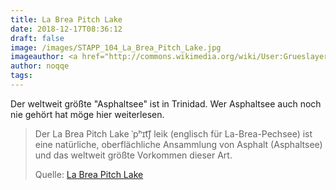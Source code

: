 ```yaml
---
title: La Brea Pitch Lake
date: 2018-12-17T08:36:12
draft: false
image: /images/STAPP_104_La_Brea_Pitch_Lake.jpg
imageauthor: <a href="http://commons.wikimedia.org/wiki/User:Grueslayer" title="User:Grueslayer">Grueslayer</a>
author: noqqe
tags:
---
```


Der weltweit größte "Asphaltsee" ist in Trinidad. Wer Asphaltsee auch noch nie
gehört hat möge hier weiterlesen.

> Der La Brea Pitch Lake ˈpʰɪt͡ʃ leik (englisch für La-Brea-Pechsee) ist eine
> natürliche, oberflächliche Ansammlung von Asphalt (Asphaltsee) und das
> weltweit größte Vorkommen dieser Art.
>
> Quelle: [La Brea Pitch Lake](https://de.wikipedia.org/wiki/La_Brea_Pitch_Lake)
